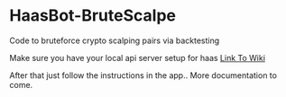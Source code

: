 # HaasBot-BruteScalpe
Code to bruteforce crypto scalping pairs via backtesting

Make sure you have your local api server setup for haas [Link To Wiki](https://wiki.haasonline.com/Local_API_Server)

After that just follow the instructions in the app.. More documentation to come.
